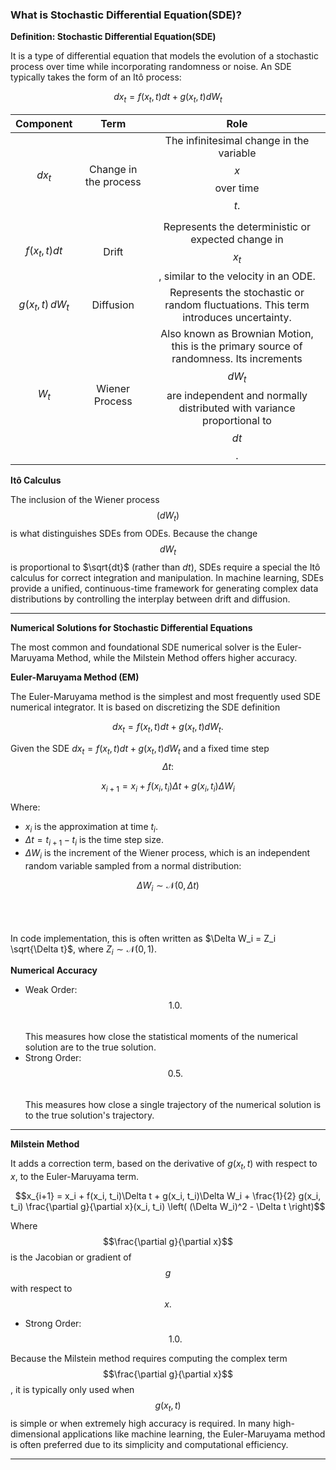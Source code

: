 ### What is Stochastic Differential Equation(SDE)?

**Definition: Stochastic Differential Equation(SDE)**


It is a type of differential equation that models the evolution of a stochastic process over time while incorporating randomness or noise. 
An SDE typically takes the form of an Itô process:

$$
dx_t = f(x_t, t)dt + g(x_t, t)dW_t
$$

| Component | Term | Role |
| :---:| :---: | :---: |
| $$dx_t$$ | Change in the process | The infinitesimal change in the variable $$x$$ over time $$t.$$ |
| $$f(x_t, t)dt$$ | Drift  | Represents the deterministic or expected change in $$x_t$$ , similar to the velocity in an ODE. |
| $$g(x_t, t)\,dW_t$$ |Diffusion | Represents the stochastic or random fluctuations. This term introduces uncertainty. |
| $$W_t$$ | Wiener Process | Also known as Brownian Motion, this is the primary source of randomness. Its increments $$dW_t$$ are independent and normally distributed with variance proportional to $$dt$$. |



**Itô Calculus**

The inclusion of the Wiener process $$\left(dW_t\right)$$ is what distinguishes SDEs from ODEs. Because the change $$dW_t$$ is proportional to $\sqrt{dt}$ (rather than $dt$), SDEs require a special the Itô calculus for correct integration and manipulation.
In machine learning, SDEs provide a unified, continuous-time framework for generating complex data distributions by controlling the interplay between drift and diffusion.

---

**Numerical Solutions for Stochastic Differential Equations**

The most common and foundational SDE numerical solver is the Euler-Maruyama Method, while the Milstein Method offers higher accuracy.

**Euler-Maruyama Method (EM)**

The Euler-Maruyama method is the simplest and most frequently used SDE numerical integrator. It is based on discretizing the SDE definition 

$$dx_t = f(x_t, t)dt + g(x_t, t)dW_t.$$

Given the SDE $dx_t = f(x_t, t)dt + g(x_t, t)dW_t$ and a fixed time step $$\Delta t:$$

$$x_{i+1} = x_i + f(x_i, t_i)\Delta t + g(x_i, t_i)\Delta W_i$$

Where:

* $x_i$ is the approximation at time $t_i$.
* $\Delta t = t_{i+1} - t_i$ is the time step size.
* $\Delta W_i$ is the increment of the Wiener process, which is an independent random variable sampled from a normal distribution:

$$\Delta W_i \sim \mathcal{N}(0, \Delta t)$$

$$\quad$$ $$\quad$$ In code implementation, this is often written as $\Delta W_i = Z_i \sqrt{\Delta t}$, where $Z_i \sim \mathcal{N}(0, 1)$.

**Numerical Accuracy**

* Weak Order: $$1.0.$$ $$\quad$$ This measures how close the statistical moments of the numerical solution are to the true solution.
* Strong Order: $$0.5.$$ $$\quad$$ This measures how close a single trajectory of the numerical solution is to the true solution's trajectory.

---

**Milstein Method**

It adds a correction term, based on the derivative of $g(x_t, t)$ with respect to $x$, to the Euler-Maruyama term.

$$x_{i+1} = x_i + f(x_i, t_i)\Delta t + g(x_i, t_i)\Delta W_i + \frac{1}{2} g(x_i, t_i) \frac{\partial g}{\partial x}(x_i, t_i) \left( (\Delta W_i)^2 - \Delta t \right)$$

Where $$\frac{\partial g}{\partial x}$$ is the Jacobian or gradient of $$g$$ with respect to $$x.$$


* Strong Order: $$1.0.$$

Because the Milstein method requires computing the complex term $$\frac{\partial g}{\partial x}$$ , it is typically only used when $$g(x_t, t)$$ is simple or when extremely high accuracy is required. In many high-dimensional applications like machine learning, the Euler-Maruyama method is often preferred due to its simplicity and computational efficiency.

---
